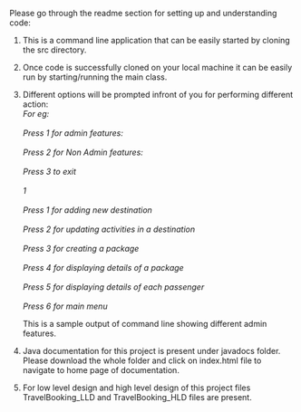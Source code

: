 Please go through the readme section for setting up and understanding code:

1. This is a command line application that can be easily started by cloning the src directory.
2. Once code is successfully cloned on your local machine it can be easily run by starting/running the main class.
3. Different options will be prompted infront of you for performing different action:
    <i>
    <br>For eg: </br>
    <br> Press 1 for admin features: </br>
    <br>Press 2 for Non Admin features: </br>
    <br>Press 3 to exit</br>
    <br>1</br>
    <br>Press 1 for adding new destination</br>
    <br>Press 2 for updating activities in a destination</br>
    <br>Press 3 for creating a package</br>
    <br>Press 4 for displaying details of a package</br>
    <br>Press 5 for displaying details of each passenger</br>
    <br> Press 6 for main menu</br>
    </i>
    
   This is a sample output of command line showing different admin features.
   
5. Java documentation for this project is present under javadocs folder. Please download the whole folder and click on index.html file to navigate to home page of documentation. 
6. For low level design and high level design of this project files TravelBooking_LLD and TravelBooking_HLD files are present.

   

